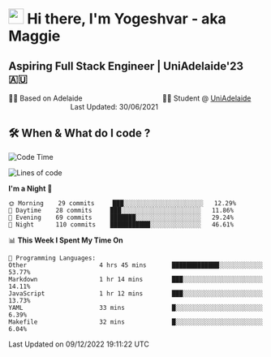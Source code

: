 <h1><img src="https://emojis.slackmojis.com/emojis/images/1531849430/4246/blob-sunglasses.gif?1531849430" width="30"/> Hi there, I'm Yogeshvar - aka Maggie</h1>

## Aspiring Full Stack Engineer | UniAdelaide'23 🇦🇺  
🏂🏻  Based on Adelaide &nbsp;&nbsp;&nbsp;&nbsp;&nbsp;&nbsp;&nbsp;&nbsp;&nbsp;&nbsp;&nbsp;&nbsp;&nbsp;&nbsp;&nbsp;&nbsp;&nbsp;&nbsp;&nbsp;&nbsp;&nbsp;&nbsp;&nbsp;&nbsp;&nbsp;&nbsp;&nbsp;&nbsp;&nbsp;&nbsp;&nbsp;&nbsp;&nbsp;&nbsp;&nbsp;&nbsp;&nbsp;&nbsp;&nbsp;👨‍💻 Student @ [UniAdelaide](https://www.adelaide.edu.au)   &nbsp;&nbsp;&nbsp;&nbsp;&nbsp;&nbsp;&nbsp;&nbsp;&nbsp;&nbsp;&nbsp;&nbsp;&nbsp;&nbsp;&nbsp;&nbsp;&nbsp;&nbsp;&nbsp;&nbsp;&nbsp;&nbsp;&nbsp;&nbsp;&nbsp;&nbsp;&nbsp;&nbsp;&nbsp;&nbsp;&nbsp;Last Updated: 30/06/2021

## 🛠 When & What do I code ?  

<!--START_SECTION:waka-->
![Code Time](http://img.shields.io/badge/Code%20Time-1%2C863%20hrs%2035%20mins-blue)

![Lines of code](https://img.shields.io/badge/From%20Hello%20World%20I%27ve%20Written-2%20Million%20lines%20of%20code-blue)

**I'm a Night 🦉** 

```text
🌞 Morning    29 commits     ███░░░░░░░░░░░░░░░░░░░░░░   12.29% 
🌆 Daytime    28 commits     ███░░░░░░░░░░░░░░░░░░░░░░   11.86% 
🌃 Evening    69 commits     ███████░░░░░░░░░░░░░░░░░░   29.24% 
🌙 Night      110 commits    ███████████░░░░░░░░░░░░░░   46.61%

```


📊 **This Week I Spent My Time On** 

```text
💬 Programming Languages: 
Other                    4 hrs 45 mins       █████████████░░░░░░░░░░░░   53.77% 
Markdown                 1 hr 14 mins        ███░░░░░░░░░░░░░░░░░░░░░░   14.11% 
JavaScript               1 hr 12 mins        ███░░░░░░░░░░░░░░░░░░░░░░   13.73% 
YAML                     33 mins             █░░░░░░░░░░░░░░░░░░░░░░░░   6.39% 
Makefile                 32 mins             █░░░░░░░░░░░░░░░░░░░░░░░░   6.04%

```


 Last Updated on 09/12/2022 19:11:22 UTC
<!--END_SECTION:waka-->
